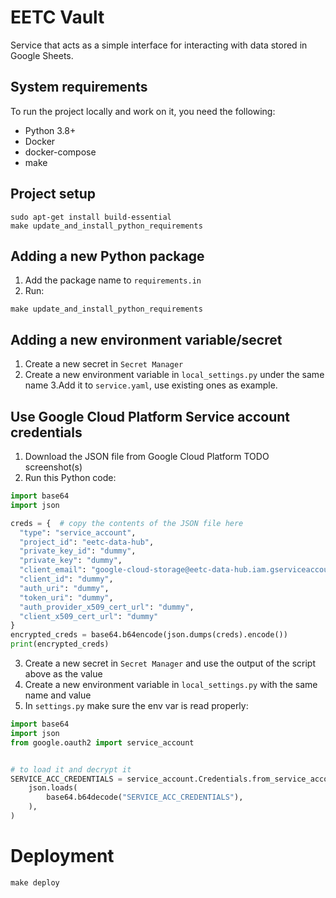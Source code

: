 # EETC Vault
Service that acts as a simple interface for interacting with data stored in
Google Sheets.
## System requirements
To run the project locally and work on it, you need the following:
- Python 3.8+
- Docker
- docker-compose
- make

## Project setup
```commandline
sudo apt-get install build-essential
make update_and_install_python_requirements
```

## Adding a new Python package
1. Add the package name to `requirements.in`
2. Run:
```commandline
make update_and_install_python_requirements
```

## Adding a new environment variable/secret
1. Create a new secret in `Secret Manager`
2. Create a new environment variable in `local_settings.py` under the same name
3.Add it to `service.yaml`, use existing ones as example.

## Use Google Cloud Platform Service account credentials
1. Download the JSON file from Google Cloud Platform
TODO screenshot(s)
2. Run this Python code:
```python
import base64
import json

creds = {  # copy the contents of the JSON file here
  "type": "service_account",
  "project_id": "eetc-data-hub",
  "private_key_id": "dummy",
  "private_key": "dummy",
  "client_email": "google-cloud-storage@eetc-data-hub.iam.gserviceaccount.com",
  "client_id": "dummy",
  "auth_uri": "dummy",
  "token_uri": "dummy",
  "auth_provider_x509_cert_url": "dummy",
  "client_x509_cert_url": "dummy"
}
encrypted_creds = base64.b64encode(json.dumps(creds).encode())
print(encrypted_creds)
```
3. Create a new secret in `Secret Manager` and use the output of the script above as the value
4. Create a new environment variable in `local_settings.py` with the same name and value
5. In `settings.py` make sure the env var is read properly:
```python
import base64
import json
from google.oauth2 import service_account


# to load it and decrypt it
SERVICE_ACC_CREDENTIALS = service_account.Credentials.from_service_account_info(
    json.loads(
        base64.b64decode("SERVICE_ACC_CREDENTIALS"),
    ),
)
```
# Deployment
```commandline
make deploy
```